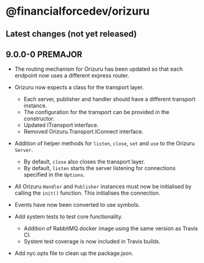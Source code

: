 # @financialforcedev/orizuru

## Latest changes (not yet released)

## 9.0.0-0 PREMAJOR

- The routing mechanism for Orizuru has been updated so that each endpoint now uses a different express router.
- Orizuru now expects a class for the transport layer.
	- Each server, publisher and handler should have a different transport instance.
	- The configuration for the transport can be provided in the constructor.
	- Updated ITransport interface.
	- Removed Orizuru.Transport.IConnect interface.
- Addition of helper methods for `listen`, `close`, `set` and `use` to the Orizuru `Server`.
	- By default, `close` also closes the transport layer.
	- By default, `listen` starts the server listening for connections specified in the `Options`.
- All Orizuru `Handler` and `Publisher` instances must now be initialised by calling the `init()` function. This initialises the connection.

- Events have now been converted to use symbols.
- Add system tests to test core functionality.
	- Addition of RabbitMQ docker image using the same version as Travis CI.
	- System test coverage is now included in Travis builds.
- Add nyc.opts file to clean up the package.json.
